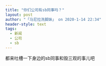 ```yaml
---
title: "你们公司有sb同事吗？"
layout: post
author: "「马尼拉洗脚妹」 on 2020-1-14 22:34"
header-style: text
tags:
  - 新闻
  - 公司
  - sb
---
```


<head></head>
<body>
  都来吐槽一下身边的sb同事和毁三观的事儿吧
</body>


